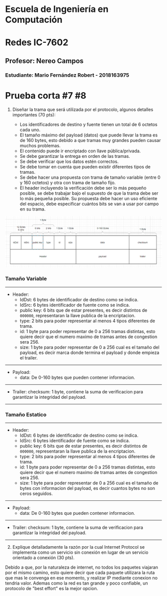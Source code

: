 # Escuela de Ingeniería en Computación
# Redes IC-7602
## Profesor: Nereo Campos
### Estudiante: Mario Fernández Robert - 2018163975

#

# Prueba corta #7 #8

1. Diseñar la trama que será utilizada por el protocolo, algunos detalles importantes (70 pts):

    - Los identificadores de destino y fuente tienen un total de 6 octetos cada uno.
    - El tamaño máximo del payload (datos) que puede llevar la trama es de 160 bytes, esto debido a que tramas muy grandes pueden causar muchos problemas.
    - El contenido puede ir encriptado con llave pública/privada.
    - Se debe garantizar la entrega en orden de las tramas.
    - Se debe verificar que los datos estén correctos.
    - Se debe tomar en cuenta que pueden existir diferentes tipos de tramas.
    - Se debe hacer una propuesta con trama de tamaño variable (entre 0 y 160 octetos) y otra con trama de tamaño fijo.
    - El header incluyendo la verificación debe ser lo más pequeño posible, se debe trabajar bajo el supuesto de que la trama debe  ser lo más pequeña posible. Su propuesta debe hacer un uso eficiente del espacio, debe especificar cuántos bits se van a usar por campo en su trama.


![](./img.png)

### Tamaño Variable
----
- Header:
    - IdDst: 6 bytes de identificador de destino como se indica.
    - IdSrc: 6 bytes identificador de fuente como se indica.
    - public key: 6 bits que de estar presentes, es decir distintos de ```000000```, representaran la llave publica de la encriptacion.
    - type: 2 bits para poder representar al menos 4 tipos diferentes de trama.
    - id: 1 byte para poder representar de 0 a 256 tramas distintas, esto quiere decir que el numero maximo de tramas antes de congestion sera 256.
    - size: 1 byte para poder representar de 0 a 256 cual es el tamaño del payload, es decir marca donde termina el payload y donde empieza el trailer.
----   
- Payload:
    - data: De 0-160 bytes que pueden contener informacion.
----
- Trailer: 
    checksum: 1 byte, contiene la suma de verificacion para garantizar la integridad del payload.
----
### Tamaño Estatico
----
- Header:
    - IdDst: 6 bytes de identificador de destino como se indica.
    - IdSrc: 6 bytes identificador de fuente como se indica.
    - public key: 6 bits que de estar presentes, es decir distintos de ```000000```, representaran la llave publica de la encriptacion.
    - type: 2 bits para poder representar al menos 4 tipos diferentes de trama.
    - id: 1 byte para poder representar de 0 a 256 tramas distintas, esto quiere decir que el numero maximo de tramas antes de congestion sera 256.
    - size: 1 byte para poder representar de 0 a 256 cual es el tamaño de bytes con informacion del payload, es decir cuantos bytes no son ceros seguidos.
----   
- Payload:
    - data: De 0-160 bytes que pueden contener informacion.
----
- Trailer: 
    checksum: 1 byte, contiene la suma de verificacion para garantizar la integridad del payload.
----

2. Explique detalladamente la razón por la cual Internet Protocol se implementa como un servicio sin conexión en lugar de un servicio orientado a conexión (30 pts).

Debido a que, por la naturaleza de internet, no todos los paquetes viajaran por el mismo camino, esto quiere decir que cada paquete utilizara la ruta que mas le convenga en ese momento, y realizar IP mediante conexion no tendria valor. Ademas como la red es tan grande y poco confiable, un protocolo de "best effort" es la mejor opcion. 
